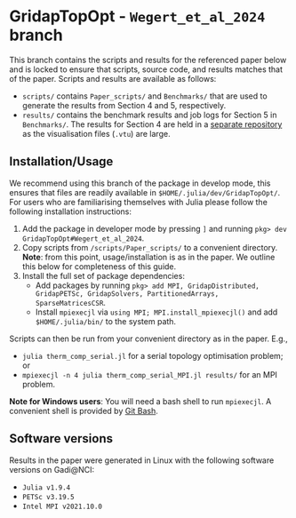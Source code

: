 # GridapTopOpt - `Wegert_et_al_2024` branch
This branch contains the scripts and results for the referenced paper below and is locked to ensure that scripts, source code, and results matches that of the paper. Scripts and results are available as follows:
- `scripts/` contains `Paper_scripts/` and `Benchmarks/` that are used to generate the results from Section 4 and 5, respectively.
- `results/` contains the benchmark results and job logs for Section 5 in `Benchmarks/`. The results for Section 4 are held in a [separate repository](https://github.com/zjwegert/Wegert_et_al_2024_Results) as the visualisation files (`.vtu`) are large.

## Installation/Usage
We recommend using this branch of the package in develop mode, this ensures that files are readily available in `$HOME/.julia/dev/GridapTopOpt/`. For users who are familiarising themselves with Julia please follow the following installation instructions:
1. Add the package in developer mode by pressing `]` and running `pkg> dev GridapTopOpt#Wegert_et_al_2024`.
2. Copy scripts from `/scripts/Paper_scripts/` to a convenient directory. **Note**: from this point, usage/installation is as in the paper. We outline this below for completeness of this guide.
3. Install the full set of package dependencies:
    - Add packages by running `pkg> add MPI, GridapDistributed, GridapPETSc, GridapSolvers, PartitionedArrays, SparseMatricesCSR`.
    - Install `mpiexecjl` via `using MPI; MPI.install_mpiexecjl()` and add `$HOME/.julia/bin/` to the system path.

Scripts can then be run from your convenient directory as in the paper. E.g.,
- `julia therm_comp_serial.jl` for a serial topology optimisation problem; or
- `mpiexecjl -n 4 julia therm_comp_serial_MPI.jl results/` for an MPI problem.

**Note for Windows users**: You will need a bash shell to run `mpiexecjl`. A convenient shell is provided by [Git Bash](https://gitforwindows.org/).

## Software versions
Results in the paper were generated in Linux with the following software versions on Gadi@NCI:
- `Julia v1.9.4`
- `PETSc v3.19.5`
- `Intel MPI v2021.10.0`